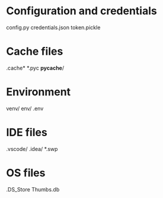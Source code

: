 # Configuration and credentials
config.py
credentials.json
token.pickle

# Cache files
.cache*
*.pyc
__pycache__/

# Environment
venv/
env/
.env

# IDE files
.vscode/
.idea/
*.swp

# OS files
.DS_Store
Thumbs.db